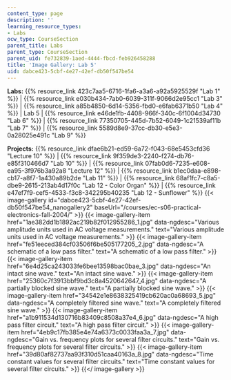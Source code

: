 ```yaml
---
content_type: page
description: ''
learning_resource_types:
- Labs
ocw_type: CourseSection
parent_title: Labs
parent_type: CourseSection
parent_uid: fe732839-1aed-4444-fbcd-feb926458288
title: 'Image Gallery: Lab 5'
uid: dabce423-5cbf-4e27-42ef-db50f547be54
---
```


**Labs:** {{% resource_link 423c7aa5-6716-1fa6-a3a6-a92a5925529f "Lab 1" %}} | {{% resource_link e030b434-7ab0-6039-311f-9066d2e95cc1 "Lab 3" %}} | {{% resource_link a85b4850-6d14-5356-fbd0-e6fab6371b50 "Lab 4" %}} | Lab 5 | {{% resource_link e46de1fb-4408-966f-340c-6f1004d34730 "Lab 6" %}} | {{% resource_link 77350705-445d-7b52-6049-1c21539af11b "Lab 7" %}} | {{% resource_link 5589d8e9-37cc-db30-e5e3-0a28025e491c "Lab 9" %}}

**Projects:** {{% resource_link dfae6b21-ed59-6a72-f043-68e5453cfd36 "Lecture 10" %}} | {{% resource_link 9f359de3-2240-f274-db76-e85f310466d7 "Lab 10" %}} | {{% resource_link 07fab0d6-7235-e608-ea95-3f976b3a92a8 "Lecture 12" %}} | {{% resource_link b1ec0daa-e898-cb17-a8f7-1a430a89b2de "Lab 11" %}} | {{% resource_link 68af1fc7-c8a5-dbe9-2615-213ab4d17f0c "Lab 12 - Color Organ" %}} | {{% resource_link e47ef7f9-cef5-4533-f3c8-342295b40235 "Lab 12 - Sunflower" %}}
{{< image-gallery id="dabce423-5cbf-4e27-42ef-db50f547be54_nanogallery2" baseUrl="/courses/ec-s06-practical-electronics-fall-2004/" >}}
{{< image-gallery-item href="1ae382dd1b1892ac219b82f012955286_1.jpg" data-ngdesc="Various amplitude units used in AC voltage measurements." text="Various amplitude units used in AC voltage measurements." >}}
{{< image-gallery-item href="fe51eeced384cf03506f6be505177205_2.jpg" data-ngdesc="A schematic of a low pass filter." text="A schematic of a low pass filter." >}}
{{< image-gallery-item href="6e4d25ca243033fe6bee13598bac0bae_3.jpg" data-ngdesc="An intact sine wave." text="An intact sine wave." >}}
{{< image-gallery-item href="25360c7f3913bbf9bd3c8a4520642647_4.jpg" data-ngdesc="A partially blocked sine wave." text="A partially blocked sine wave." >}}
{{< image-gallery-item href="34542e1e8638325419cb620ac0a68693_5.jpg" data-ngdesc="A completely filtered sine wave." text="A completely filtered sine wave." >}}
{{< image-gallery-item href="a1b911534d130716b83409c8508a37e4_6.jpg" data-ngdesc="A high pass filter circuit." text="A high pass filter circuit." >}}
{{< image-gallery-item href="4eb9c17fb385e4e74a6373c0033faa3a_7.jpg" data-ngdesc="Gain vs. frequency plots for several filter circuits." text="Gain vs. frequency plots for several filter circuits." >}}
{{< image-gallery-item href="39d80af82737aa93f310d51caa40163a_8.jpg" data-ngdesc="Time constant values for several filter circuits." text="Time constant values for several filter circuits." >}}
{{</ image-gallery >}}